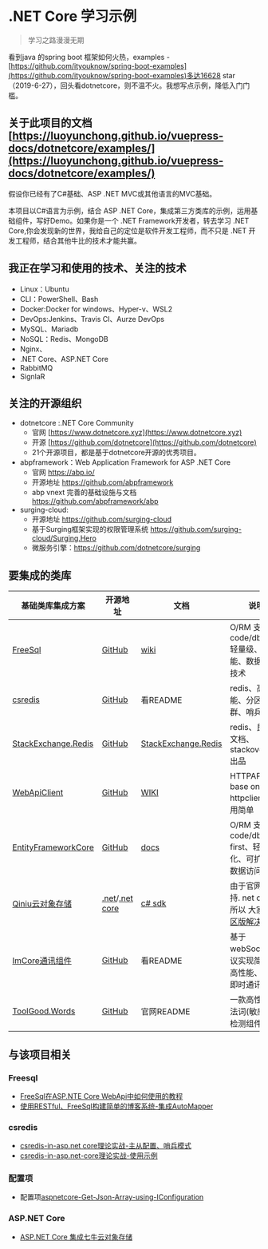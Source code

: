 # .NET Core  学习示例
> 学习之路漫漫无期

看到java 的spring boot 框架如何火热，examples - [https://github.com/ityouknow/spring-boot-examples](https://github.com/ityouknow/spring-boot-examples)多达16628 star（2019-6-27），回头看dotnetcore，则不温不火。我想写点示例，降低入门门槛。

## 关于此项目的文档 [https://luoyunchong.github.io/vuepress-docs/dotnetcore/examples/](https://luoyunchong.github.io/vuepress-docs/dotnetcore/examples/)

假设你已经有了C#基础、ASP .NET MVC或其他语言的MVC基础。 

本项目以C#语言为示例，结合 ASP .NET Core，集成第三方类库的示例，运用基础组件，写好Demo。如果你是一个 .NET Framework开发者，转去学习 .NET Core,你会发现新的世界，我给自己的定位是软件开发工程师，而不只是 .NET 开发工程师，结合其他牛比的技术才能共赢。


## 我正在学习和使用的技术、关注的技术
- Linux：Ubuntu
- CLI：PowerShell、Bash
- Docker:Docker for windows、Hyper-v、WSL2
- DevOps:Jenkins、Travis CI、Aurze DevOps
- MySQL、Mariadb
- NoSQL：Redis、MongoDB
- Nginx、
- .NET Core、ASP.NET Core
- RabbitMQ
- SignlaR

## 关注的开源组织

- dotnetcore :.NET Core Community
    - 官网 [https://www.dotnetcore.xyz](https://www.dotnetcore.xyz)
    - 开源 [https://github.com/dotnetcore](https://github.com/dotnetcore)
    - 21个开源项目，都是基于dotnetcore开源的优秀项目。
- abpframework：Web Application Framework for ASP .NET Core 
    - 官网 https://abp.io/
    - 开源地址 https://github.com/abpframework
    - abp vnext 完善的基础设施与文档  https://github.com/abpframework/abp
- surging-cloud:
    - 开源地址 https://github.com/surging-cloud
    - 基于Surging框架实现的权限管理系统 https://github.com/surging-cloud/Surging.Hero
    - 微服务引擎：https://github.com/dotnetcore/surging

## 要集成的类库
| 基础类库集成方案                                                                                                                                                                      | 开源地址                                                                                            | 文档                                                                        | 说明                                                                                              |
| ------------------------------------------------------------------------------------------------------------------------------------------------------------------------------------- | --------------------------------------------------------------------------------------------------- | --------------------------------------------------------------------------- | ------------------------------------------------------------------------------------------------- |
| [FreeSql](https://github.com/luoyunchong/dotnetcore-examples/tree/master/aspnetcore-freesql)                                                                                          | [GitHub](https://github.com/2881099/FreeSql)                                                        | [wiki](https://github.com/2881099/FreeSql/wiki)                             | O/RM 支持code/db first,轻量级、高性能、数据访问技术                                               |
| [csredis](https://github.com/luoyunchong/dotnetcore-examples/tree/master/dotnetcore-redis)                                                                                           | [GitHub](https://github.com/2881099/csredis)                                                        | 看README                                                                    | redis、高性能、分区、集群、哨兵                                                                   |
| [StackExchange.Redis](https://github.com/luoyunchong/dotnetcore-examples/tree/master/dotnetcore-redis)                                                                               | [GitHub](https://github.com/StackExchange/StackExchange.Redis)                                      | [StackExchange.Redis](https://stackexchange.github.io/StackExchange.Redis/) | redis、良好的文档、stackoverflow出品                                                              |
| [WebApiClient](https://github.com/luoyunchong/dotnetcore-examples/tree/master/dotnet-core-webapiclient)                                                                               | [GitHub](https://github.com/dotnetcore/WebApiClient)                                                | [WIKI](https://github.com/dotnetcore/WebApiClient/wiki)                     | HTTPAPI、base on httpclient、使用简单                                                             |
| [EntityFrameworkCore](https://github.com/luoyunchong/dotnetcore-examples/tree/master/dotnet-core-efcore)                                                                              | [GitHub](https://github.com/aspnet/EntityFrameworkCore)                                             | [docs](https://docs.microsoft.com/ef/core)                                  | O/RM 支持code/db first、轻量化、可扩展、数据访问技术                                              |
| [Qiniu云对象存储](https://github.com/luoyunchong/dotnetcore-examples/tree/master/aspnetcore-qiniu)                                                                                    | [.net](https://github.com/qiniu/csharp-sdk)/[.net core](https://github.com/Hello-Mango/MQiniu.Core) | [c# sdk](https://developer.qiniu.com/kodo/sdk/1237/csharp)                  | 由于官网未支持. net core，所以 大家看[社区版解决方案](https://github.com/Hello-Mango/MQiniu.Core) |
| [ImCore通讯组件](https://github.com/luoyunchong/dotnetcore-examples/tree/master/dotnet-core-im)                                                                                       | [GitHub](https://github.com/2881099/im)                                                             | 看README                                                                    | 基于webSocket 协议实现简易、高性能、集群即时通讯组件                                              |
| [ToolGood.Words](https://github.com/luoyunchong/dotnetcore-examples/blob/7b01de64b8/aspnetcore-%E6%95%8F%E6%84%9F%E8%AF%8D%E5%A4%84%E7%90%86/StopWords/Controllers/WordController.cs) | [GitHub](https://github.com/toolgood/ToolGood.Words)                                                | 官网README                                                                  | 一款高性能非法词(敏感词)检测组件                                                                  |

## 与该项目相关
### Freesql
* [FreeSql在ASP.NTE Core WebApi中如何使用的教程](https://blog.igeekfan.cn/2019/06/30/re-start/FreeSql-aspnetcore-how-to-use/)
* [使用RESTful、FreeSql构建简单的博客系统-集成AutoMapper](https://blog.igeekfan.cn/2019/06/30/re-start/FreeSql-sample-blog-RESTful/)
### csredis
* [csredis-in-asp.net core理论实战-主从配置、哨兵模式](https://blog.igeekfan.cn/2019/07/06/re-start/csredis-in-asp-net-core-master-slaver/)
* [csredis-in-asp.net-core理论实战-使用示例](https://blog.igeekfan.cn/2019/07/07/re-start/csredis-in-aspnetcore-how-to-use/)

### 配置项
* 配置项[aspnetcore-Get-Json-Array-using-IConfiguration](https://blog.igeekfan.cn/2019/07/07/dotnetcore/aspnetcore-Get-Json-Array-using-IConfiguration/)

### ASP.NET Core
* [ASP.NET Core 集成七牛云对象存储](https://blog.igeekfan.cn/2019/07/28/dotnetcore/Qiniu-Object-Storage/)
